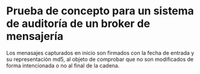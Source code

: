 # Prueba de concepto para un sistema de auditoría de un broker de mensajería
Los menasajes capturados en inicio son firmados con la fecha de entrada y su representación md5, al objeto de comprobar que no son modificados de forma intencionada o no al final de la cadena.
